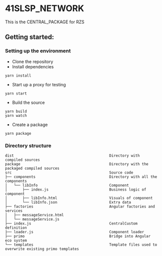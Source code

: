 # 41SLSP_NETWORK
This is the CENTRAL_PACKAGE for RZS

## Getting started:
### Setting up the environment
- Clone the repository
- Install dependencies
```
yarn install
```
- Start up a proxy for testing
```
yarn start
```
- Build the source
```
yarn build
yarn watch
```
- Create a package
```
yarn package
```

### Directory structure
```
dist                                            Directory with compiled sources
package                                         Directory with the packaged compiled sources
src                                             Source code
├── components                                  Directory with all the components                 
│   └── libInfo                                 Component
│       ├── index.js                            Business logic of component
│       ├── libInfo.html                        Visuals of component
│       └── libInfo.json                        Extra data
├── factories                                   Angular factories and services
│   ├── messageService.html
│   └── messageService.js
├── index.js                                    CentralCustom definition
├── loader.js                                   Component loader
├── primo                                       Bridge into Angular eco system
└── templates                                   Template files used to overwrite existing primo templates
```

